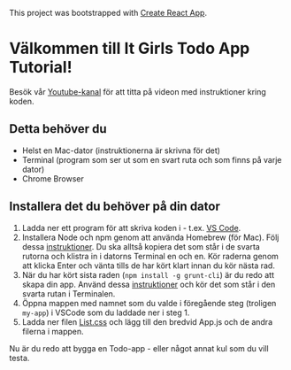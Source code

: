 This project was bootstrapped with [Create React App](https://github.com/facebook/create-react-app).

# Välkommen till It Girls Todo App Tutorial!

Besök vår [Youtube-kanal](https://www.youtube.com/channel/UCqPaUDw03ueXFpYnjH38RqQ) för att titta på videon med instruktioner kring koden.

## Detta behöver du
- Helst en Mac-dator (instruktionerna är skrivna för det)
- Terminal (program som ser ut som en svart ruta och som finns på varje dator)
- Chrome Browser

## Installera det du behöver på din dator
1. Ladda ner ett program för att skriva koden i - t.ex. [VS Code](https://code.visualstudio.com/).
2. Installera Node och npm genom att använda Homebrew (för Mac). Följ dessa [instruktioner](https://changelog.com/posts/install-node-js-with-homebrew-on-os-x). Du ska alltså kopiera det som står i de svarta rutorna och klistra in i datorns Terminal en och en. Kör raderna genom att klicka Enter och vänta tills de har kört klart innan du kör nästa rad.
3. När du har kört sista raden (`npm install -g grunt-cli`) är du redo att skapa din app. Använd dessa [instruktioner](https://reactjs.org/docs/create-a-new-react-app.html) och kör det som står i den svarta rutan i Terminalen.
4. Öppna mappen med namnet som du valde i föregående steg (troligen `my-app`) i VSCode som du laddade ner i steg 1.
5. Ladda ner filen [List.css](src/List.css) och lägg till den bredvid App.js och de andra filerna i mappen.

Nu är du redo att bygga en Todo-app - eller något annat kul som du vill testa.
